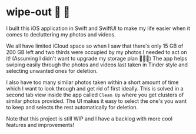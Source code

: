 # wipe-out 🌊 📸

I built this iOS application in Swift and SwiftUI to make my life easier when it comes to decluttering my photos and videos.

We all have limited iCloud space so when I saw that there's only 15 GB of 200 GB left and two thirds were occupied by my photos I needed to act on it! (Assuming I didn't want to upgrade my storage plan 🙅🏻‍♀️)
The app helps swiping easily through the photos and videos last taken in Tinder style and selecting unwanted ones for deletion.

I also have too many similar photos taken within a short amount of time which I want to look through and get rid of first ideally.
This is solved in a second tab view inside the app called `Clean Up` where you get clusters of similar photos provided. 
The UI makes it easy to select the one's you want to keep and selects the rest automatically for deletion. 

Note that this project is still WIP and I have a backlog with more cool features and improvements!
